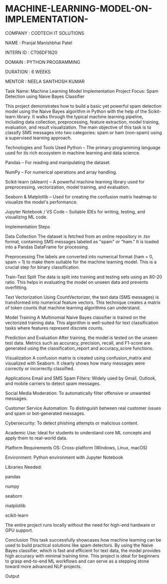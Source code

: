 # MACHINE-LEARNING-MODEL-ON-IMPLEMENTATION-

COMPANY : CODTECH IT SOLUTIONS

NAME : Pranjal Manishbhai Patel

INTERN ID : CT06DF1620

DOMAIN : PYTHON PROGRAMMING

DURATION : 6 WEEKS

MENTOR : NEELA SANTHOSH KUMAR

Task Name: Machine Learning Model Implementation Project Focus: Spam Detection using Naive Bayes Classifier

This project demonstrates how to build a basic yet powerful spam detection model using the Naive Bayes algorithm in Python with the help of the Scikit-learn library. It walks through the typical machine learning pipeline, including data collection, preprocessing, feature extraction, model training, evaluation, and result visualization. The main objective of this task is to classify SMS messages into two categories: spam or ham (non-spam) using a supervised learning approach.

Technologies and Tools Used Python – The primary programming language used for its rich ecosystem in machine learning and data science.

Pandas – For reading and manipulating the dataset.

NumPy – For numerical operations and array handling.

Scikit-learn (sklearn) – A powerful machine learning library used for preprocessing, vectorization, model training, and evaluation.

Seaborn & Matplotlib – Used for creating the confusion matrix heatmap to visualize the model's performance.

Jupyter Notebook / VS Code – Suitable IDEs for writing, testing, and visualizing ML code.

Implementation Steps

Data Collection The dataset is fetched from an online repository in .tsv format, containing SMS messages labeled as "spam" or "ham." It is loaded into a Pandas DataFrame for processing.

Preprocessing The labels are converted into numerical format (ham = 0, spam = 1) to make them suitable for the machine learning model. This is a crucial step for binary classification.

Train-Test Split The data is split into training and testing sets using an 80-20 ratio. This helps in evaluating the model on unseen data and prevents overfitting.

Text Vectorization Using CountVectorizer, the text data (SMS messages) is transformed into numerical feature vectors. This technique creates a matrix of token counts that machine learning algorithms can understand.

Model Training A Multinomial Naive Bayes classifier is trained on the vectorized training data. This algorithm is well-suited for text classification tasks where features represent discrete counts.

Prediction and Evaluation After training, the model is tested on the unseen test data. Metrics such as accuracy, precision, recall, and F1-score are generated using the classification_report and accuracy_score functions.

Visualization A confusion matrix is created using confusion_matrix and visualized with Seaborn. It clearly shows how many messages were correctly or incorrectly classified.

Applications Email and SMS Spam Filters: Widely used by Gmail, Outlook, and mobile carriers to detect spam messages.

Social Media Moderation: To automatically filter offensive or unwanted messages.

Customer Service Automation: To distinguish between real customer issues and spam or bot-generated messages.

Cybersecurity: To detect phishing attempts or malicious content.

Academic Use: Ideal for students to understand core ML concepts and apply them to real-world data.

Platform Requirements OS: Cross-platform (Windows, Linux, macOS)

Environment: Python environment with Jupyter Notebook

Libraries Needed:

pandas

numpy

seaborn

matplotlib

scikit-learn

The entire project runs locally without the need for high-end hardware or GPU support.

Conclusion This task successfully showcases how machine learning can be used to build practical solutions like spam detectors. By using the Naive Bayes classifier, which is fast and efficient for text data, the model provides high accuracy with minimal training time. This project is ideal for beginners to grasp end-to-end ML workflows and can serve as a stepping stone toward more advanced NLP projects.

Output
